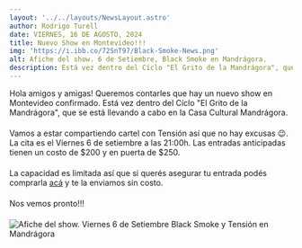 ```yaml
---
layout: '../../layouts/NewsLayout.astro'
author: Rodrigo Turell
date: VIERNES, 16 DE AGOSTO, 2024
title: Nuevo Show en Montevideo!!!
img: 'https://i.ibb.co/72SnT97/Black-Smoke-News.png'
alt: Afiche del show. 6 de Setiembre, Black Smoke en Mandrágora. 
description: Está vez dentro del Cíclo "El Grito de la Mandrágora", que se está llevando a cabo en la Casa Cultural Mandrágora...
---
```


Hola amigos y amigas! Queremos contarles que hay un nuevo show en Montevideo confirmado. 
Está vez dentro del Cíclo "El Grito de la Mandrágora", que se está llevando a cabo en la Casa Cultural Mandrágora. 

Vamos a estar compartiendo cartel con Tensión así que no hay excusas 😉. 
La cita es el Viernes 6 de setiembre a las 21:00h. Las entradas anticipadas tienen un costo de $200 y en puerta de $250. 

La capacidad es limitada así que si querés asegurar tu entrada podés comprarla <a href="https://blacksmokeuy.myshopify.com/products/entrada-anticipada-black-smoke-tension" target="_blank">acá</a> y te la enviamos sin costo.


Nos vemos pronto!!!


![Afiche del show. Viernes 6 de Setiembre Black Smoke y Tensión en Mandrágora](https://i.ibb.co/6DB9JvR/Black-Smoke-Tensio-n.jpg)


<style>

    .object-top {
     object-position: center;
    }

    p {
     margin-bottom: 20px;
    }

    span, a  {
        color: var(--color-link);
    }

</style>

